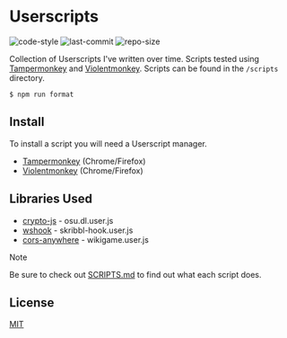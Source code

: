 # Userscripts

![code-style](https://img.shields.io/badge/code_style-prettier-ff69b4.svg) ![last-commit](https://img.shields.io/github/last-commit/cyan903/userscripts) ![repo-size](https://img.shields.io/github/repo-size/cyan903/userscripts)

Collection of Userscripts I've written over time. Scripts tested using [Tampermonkey](https://www.tampermonkey.net) and [Violentmonkey](https://violentmonkey.github.io). Scripts can be found in the `/scripts` directory.

```
$ npm run format
```

## Install

To install a script you will need a Userscript manager.

- [Tampermonkey](https://www.tampermonkey.net/) (Chrome/Firefox)
- [Violentmonkey](https://violentmonkey.github.io/) (Chrome/Firefox)

## Libraries Used

- [crypto-js](https://www.npmjs.com/package/crypto-js) - osu.dl.user.js
- [wshook](https://github.com/skepticfx/wshook) - skribbl-hook.user.js
- [cors-anywhere](https://github.com/Rob--W/cors-anywhere) - wikigame.user.js

> [!NOTE]
> Be sure to check out [SCRIPTS.md](scripts) to find out what each script does.

## License

[MIT](LICENSE)
